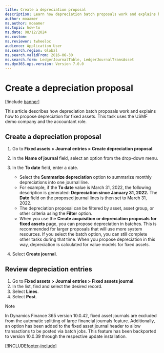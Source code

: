 ```yaml
---
title: Create a depreciation proposal
description: Learn how depreciation batch proposals work and explains how to propose depreciation for fixed assets, including a step-by-step process. 
author: moaamer
ms.author: moaamer
ms.topic: how-to
ms.date: 08/12/2024
ms.custom:
ms.reviewer: twheeloc
audience: Application User   
ms.search.region: Global
ms.search.validFrom: 2016-06-30
ms.search.form: LedgerJournalTable, LedgerJournalTransAsset
ms.dyn365.ops.version: Version 7.0.0
---
```


# Create a depreciation proposal

[!include [banner](../../includes/banner.md)]

This article describes how depreciation batch proposals work and explains how to propose depreciation for fixed assets. This task uses the USMF demo company and the accountant role.


## Create a depreciation proposal
1. Go to **Fixed assets > Journal entries > Create depreciation proposal**.
2. In the **Name of journal** field, select an option from the drop-down menu.
3. In the **To date** field, enter a date.

    - Select the **Summarize depreciation** option to summarize monthly depreciations into one journal line.  
    - For example, if the **To date** value is March 31, 2022, the following description is generated: **Depreciation since January 31, 2022.** The **Date** field on the proposed journal lines is then set to March 31, 2022.  
    - The depreciation proposal can be filtered by asset, asset group, or other criteria using the **Filter** option.  
    - When you use the **Create acquisition or depreciation proposals for fixed assets** page, you can propose depreciation in batches. This is recommended for larger proposals that will use more system resources. If you select the batch option, you can still complete other tasks during that time. When you propose depreciation in this way, depreciation is calculated for value models for fixed assets.  

4. Select **Create journal**.

## Review depreciation entries
1. Go to **Fixed assets > Journal entries > Fixed assets journal**.
2. In the list, find and select the desired record.
3. Select **Lines**.
4. Select **Post**.

> [!NOTE]                                                                                                                               
> In Dynamics Finance 365 version 10.0.42, fixed asset journals are excluded from the automatic splitting of large financial journals feature. Additionally, an option has been added to the fixed asset journal header to allow transactions to be posted via batch jobs. This feature has been backported to version 10.0.39 through the respective update installation.    

[!INCLUDE[footer-include](../../../includes/footer-banner.md)]
